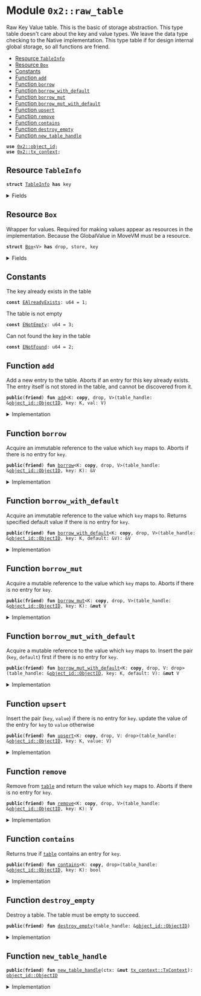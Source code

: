 
<a name="0x2_raw_table"></a>

# Module `0x2::raw_table`

Raw Key Value table. This is the basic of storage abstraction.
This type table doesn't care about the key and value types. We leave the data type checking to the Native implementation.
This type table if for design internal global storage, so all functions are friend.


-  [Resource `TableInfo`](#0x2_raw_table_TableInfo)
-  [Resource `Box`](#0x2_raw_table_Box)
-  [Constants](#@Constants_0)
-  [Function `add`](#0x2_raw_table_add)
-  [Function `borrow`](#0x2_raw_table_borrow)
-  [Function `borrow_with_default`](#0x2_raw_table_borrow_with_default)
-  [Function `borrow_mut`](#0x2_raw_table_borrow_mut)
-  [Function `borrow_mut_with_default`](#0x2_raw_table_borrow_mut_with_default)
-  [Function `upsert`](#0x2_raw_table_upsert)
-  [Function `remove`](#0x2_raw_table_remove)
-  [Function `contains`](#0x2_raw_table_contains)
-  [Function `destroy_empty`](#0x2_raw_table_destroy_empty)
-  [Function `new_table_handle`](#0x2_raw_table_new_table_handle)


<pre><code><b>use</b> <a href="object_id.md#0x2_object_id">0x2::object_id</a>;
<b>use</b> <a href="tx_context.md#0x2_tx_context">0x2::tx_context</a>;
</code></pre>



<a name="0x2_raw_table_TableInfo"></a>

## Resource `TableInfo`



<pre><code><b>struct</b> <a href="raw_table.md#0x2_raw_table_TableInfo">TableInfo</a> <b>has</b> key
</code></pre>



<details>
<summary>Fields</summary>


<dl>
<dt>
<code>state_root: <b>address</b></code>
</dt>
<dd>

</dd>
</dl>


</details>

<a name="0x2_raw_table_Box"></a>

## Resource `Box`

Wrapper for values. Required for making values appear as resources in the implementation.
Because the GlobalValue in MoveVM must be a resource.


<pre><code><b>struct</b> <a href="raw_table.md#0x2_raw_table_Box">Box</a>&lt;V&gt; <b>has</b> drop, store, key
</code></pre>



<details>
<summary>Fields</summary>


<dl>
<dt>
<code>val: V</code>
</dt>
<dd>

</dd>
</dl>


</details>

<a name="@Constants_0"></a>

## Constants


<a name="0x2_raw_table_EAlreadyExists"></a>

The key already exists in the table


<pre><code><b>const</b> <a href="raw_table.md#0x2_raw_table_EAlreadyExists">EAlreadyExists</a>: u64 = 1;
</code></pre>



<a name="0x2_raw_table_ENotEmpty"></a>

The table is not empty


<pre><code><b>const</b> <a href="raw_table.md#0x2_raw_table_ENotEmpty">ENotEmpty</a>: u64 = 3;
</code></pre>



<a name="0x2_raw_table_ENotFound"></a>

Can not found the key in the table


<pre><code><b>const</b> <a href="raw_table.md#0x2_raw_table_ENotFound">ENotFound</a>: u64 = 2;
</code></pre>



<a name="0x2_raw_table_add"></a>

## Function `add`

Add a new entry to the table. Aborts if an entry for this
key already exists. The entry itself is not stored in the
table, and cannot be discovered from it.


<pre><code><b>public</b>(<b>friend</b>) <b>fun</b> <a href="raw_table.md#0x2_raw_table_add">add</a>&lt;K: <b>copy</b>, drop, V&gt;(table_handle: &<a href="object_id.md#0x2_object_id_ObjectID">object_id::ObjectID</a>, key: K, val: V)
</code></pre>



<details>
<summary>Implementation</summary>


<pre><code><b>public</b>(<b>friend</b>) <b>fun</b> <a href="raw_table.md#0x2_raw_table_add">add</a>&lt;K: <b>copy</b> + drop, V&gt;(table_handle: &ObjectID, key: K, val: V) {
    <a href="raw_table.md#0x2_raw_table_add_box">add_box</a>&lt;K, V, <a href="raw_table.md#0x2_raw_table_Box">Box</a>&lt;V&gt;&gt;(table_handle, key, <a href="raw_table.md#0x2_raw_table_Box">Box</a> {val} )
}
</code></pre>



</details>

<a name="0x2_raw_table_borrow"></a>

## Function `borrow`

Acquire an immutable reference to the value which <code>key</code> maps to.
Aborts if there is no entry for <code>key</code>.


<pre><code><b>public</b>(<b>friend</b>) <b>fun</b> <a href="raw_table.md#0x2_raw_table_borrow">borrow</a>&lt;K: <b>copy</b>, drop, V&gt;(table_handle: &<a href="object_id.md#0x2_object_id_ObjectID">object_id::ObjectID</a>, key: K): &V
</code></pre>



<details>
<summary>Implementation</summary>


<pre><code><b>public</b>(<b>friend</b>) <b>fun</b> <a href="raw_table.md#0x2_raw_table_borrow">borrow</a>&lt;K: <b>copy</b> + drop, V&gt;(table_handle: &ObjectID, key: K): &V {
    &<a href="raw_table.md#0x2_raw_table_borrow_box">borrow_box</a>&lt;K, V, <a href="raw_table.md#0x2_raw_table_Box">Box</a>&lt;V&gt;&gt;(table_handle, key).val
}
</code></pre>



</details>

<a name="0x2_raw_table_borrow_with_default"></a>

## Function `borrow_with_default`

Acquire an immutable reference to the value which <code>key</code> maps to.
Returns specified default value if there is no entry for <code>key</code>.


<pre><code><b>public</b>(<b>friend</b>) <b>fun</b> <a href="raw_table.md#0x2_raw_table_borrow_with_default">borrow_with_default</a>&lt;K: <b>copy</b>, drop, V&gt;(table_handle: &<a href="object_id.md#0x2_object_id_ObjectID">object_id::ObjectID</a>, key: K, default: &V): &V
</code></pre>



<details>
<summary>Implementation</summary>


<pre><code><b>public</b>(<b>friend</b>) <b>fun</b> <a href="raw_table.md#0x2_raw_table_borrow_with_default">borrow_with_default</a>&lt;K: <b>copy</b> + drop, V&gt;(table_handle: &ObjectID, key: K, default: &V): &V {
    <b>if</b> (!<a href="raw_table.md#0x2_raw_table_contains">contains</a>&lt;K&gt;(table_handle, <b>copy</b> key)) {
        default
    } <b>else</b> {
        <a href="raw_table.md#0x2_raw_table_borrow">borrow</a>(table_handle, <b>copy</b> key)
    }
}
</code></pre>



</details>

<a name="0x2_raw_table_borrow_mut"></a>

## Function `borrow_mut`

Acquire a mutable reference to the value which <code>key</code> maps to.
Aborts if there is no entry for <code>key</code>.


<pre><code><b>public</b>(<b>friend</b>) <b>fun</b> <a href="raw_table.md#0x2_raw_table_borrow_mut">borrow_mut</a>&lt;K: <b>copy</b>, drop, V&gt;(table_handle: &<a href="object_id.md#0x2_object_id_ObjectID">object_id::ObjectID</a>, key: K): &<b>mut</b> V
</code></pre>



<details>
<summary>Implementation</summary>


<pre><code><b>public</b>(<b>friend</b>) <b>fun</b> <a href="raw_table.md#0x2_raw_table_borrow_mut">borrow_mut</a>&lt;K: <b>copy</b> + drop, V&gt;(table_handle: &ObjectID, key: K): &<b>mut</b> V {
    &<b>mut</b> <a href="raw_table.md#0x2_raw_table_borrow_box_mut">borrow_box_mut</a>&lt;K, V, <a href="raw_table.md#0x2_raw_table_Box">Box</a>&lt;V&gt;&gt;(table_handle, key).val
}
</code></pre>



</details>

<a name="0x2_raw_table_borrow_mut_with_default"></a>

## Function `borrow_mut_with_default`

Acquire a mutable reference to the value which <code>key</code> maps to.
Insert the pair (<code>key</code>, <code>default</code>) first if there is no entry for <code>key</code>.


<pre><code><b>public</b>(<b>friend</b>) <b>fun</b> <a href="raw_table.md#0x2_raw_table_borrow_mut_with_default">borrow_mut_with_default</a>&lt;K: <b>copy</b>, drop, V: drop&gt;(table_handle: &<a href="object_id.md#0x2_object_id_ObjectID">object_id::ObjectID</a>, key: K, default: V): &<b>mut</b> V
</code></pre>



<details>
<summary>Implementation</summary>


<pre><code><b>public</b>(<b>friend</b>) <b>fun</b> <a href="raw_table.md#0x2_raw_table_borrow_mut_with_default">borrow_mut_with_default</a>&lt;K: <b>copy</b> + drop, V: drop&gt;(table_handle: &ObjectID, key: K, default: V): &<b>mut</b> V {
    <b>if</b> (!<a href="raw_table.md#0x2_raw_table_contains">contains</a>&lt;K&gt;(table_handle, <b>copy</b> key)) {
        <a href="raw_table.md#0x2_raw_table_add">add</a>(table_handle, <b>copy</b> key, default)
    };
    <a href="raw_table.md#0x2_raw_table_borrow_mut">borrow_mut</a>(table_handle, key)
}
</code></pre>



</details>

<a name="0x2_raw_table_upsert"></a>

## Function `upsert`

Insert the pair (<code>key</code>, <code>value</code>) if there is no entry for <code>key</code>.
update the value of the entry for <code>key</code> to <code>value</code> otherwise


<pre><code><b>public</b>(<b>friend</b>) <b>fun</b> <a href="raw_table.md#0x2_raw_table_upsert">upsert</a>&lt;K: <b>copy</b>, drop, V: drop&gt;(table_handle: &<a href="object_id.md#0x2_object_id_ObjectID">object_id::ObjectID</a>, key: K, value: V)
</code></pre>



<details>
<summary>Implementation</summary>


<pre><code><b>public</b>(<b>friend</b>) <b>fun</b> <a href="raw_table.md#0x2_raw_table_upsert">upsert</a>&lt;K: <b>copy</b> + drop, V: drop&gt;(table_handle: &ObjectID, key: K, value: V) {
    <b>if</b> (!<a href="raw_table.md#0x2_raw_table_contains">contains</a>&lt;K&gt;(table_handle, <b>copy</b> key)) {
        <a href="raw_table.md#0x2_raw_table_add">add</a>(table_handle, <b>copy</b> key, value)
    } <b>else</b> {
        <b>let</b> ref = <a href="raw_table.md#0x2_raw_table_borrow_mut">borrow_mut</a>(table_handle, key);
        *ref = value;
    };
}
</code></pre>



</details>

<a name="0x2_raw_table_remove"></a>

## Function `remove`

Remove from <code><a href="table.md#0x2_table">table</a></code> and return the value which <code>key</code> maps to.
Aborts if there is no entry for <code>key</code>.


<pre><code><b>public</b>(<b>friend</b>) <b>fun</b> <a href="raw_table.md#0x2_raw_table_remove">remove</a>&lt;K: <b>copy</b>, drop, V&gt;(table_handle: &<a href="object_id.md#0x2_object_id_ObjectID">object_id::ObjectID</a>, key: K): V
</code></pre>



<details>
<summary>Implementation</summary>


<pre><code><b>public</b>(<b>friend</b>) <b>fun</b> <a href="raw_table.md#0x2_raw_table_remove">remove</a>&lt;K: <b>copy</b> + drop, V&gt;(table_handle: &ObjectID, key: K): V {
    <b>let</b> <a href="raw_table.md#0x2_raw_table_Box">Box</a> { val } = <a href="raw_table.md#0x2_raw_table_remove_box">remove_box</a>&lt;K, V, <a href="raw_table.md#0x2_raw_table_Box">Box</a>&lt;V&gt;&gt;(table_handle, key);
    val
}
</code></pre>



</details>

<a name="0x2_raw_table_contains"></a>

## Function `contains`

Returns true if <code><a href="table.md#0x2_table">table</a></code> contains an entry for <code>key</code>.


<pre><code><b>public</b>(<b>friend</b>) <b>fun</b> <a href="raw_table.md#0x2_raw_table_contains">contains</a>&lt;K: <b>copy</b>, drop&gt;(table_handle: &<a href="object_id.md#0x2_object_id_ObjectID">object_id::ObjectID</a>, key: K): bool
</code></pre>



<details>
<summary>Implementation</summary>


<pre><code><b>public</b>(<b>friend</b>) <b>fun</b> <a href="raw_table.md#0x2_raw_table_contains">contains</a>&lt;K: <b>copy</b> + drop&gt;(table_handle: &ObjectID, key: K): bool {
    <a href="raw_table.md#0x2_raw_table_contains_box">contains_box</a>&lt;K&gt;(table_handle, key)
}
</code></pre>



</details>

<a name="0x2_raw_table_destroy_empty"></a>

## Function `destroy_empty`

Destroy a table. The table must be empty to succeed.


<pre><code><b>public</b>(<b>friend</b>) <b>fun</b> <a href="raw_table.md#0x2_raw_table_destroy_empty">destroy_empty</a>(table_handle: &<a href="object_id.md#0x2_object_id_ObjectID">object_id::ObjectID</a>)
</code></pre>



<details>
<summary>Implementation</summary>


<pre><code><b>public</b>(<b>friend</b>) <b>fun</b> <a href="raw_table.md#0x2_raw_table_destroy_empty">destroy_empty</a>(table_handle: &ObjectID) {
    <a href="raw_table.md#0x2_raw_table_destroy_empty_box">destroy_empty_box</a>(table_handle)
}
</code></pre>



</details>

<a name="0x2_raw_table_new_table_handle"></a>

## Function `new_table_handle`



<pre><code><b>public</b>(<b>friend</b>) <b>fun</b> <a href="raw_table.md#0x2_raw_table_new_table_handle">new_table_handle</a>(ctx: &<b>mut</b> <a href="tx_context.md#0x2_tx_context_TxContext">tx_context::TxContext</a>): <a href="object_id.md#0x2_object_id_ObjectID">object_id::ObjectID</a>
</code></pre>



<details>
<summary>Implementation</summary>


<pre><code><b>public</b>(<b>friend</b>) <b>fun</b> <a href="raw_table.md#0x2_raw_table_new_table_handle">new_table_handle</a>(ctx: &<b>mut</b> TxContext): ObjectID {
    <a href="tx_context.md#0x2_tx_context_fresh_object_id">tx_context::fresh_object_id</a>(ctx)
}
</code></pre>



</details>
